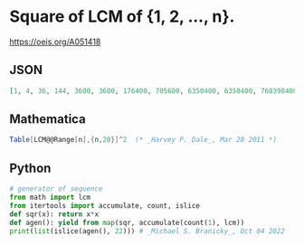 # Square of LCM of \{1, 2, \.\.\., n\}\.
https://oeis.org/A051418
## JSON
```JSON
[1, 4, 36, 144, 3600, 3600, 176400, 705600, 6350400, 6350400, 768398400, 768398400, 129859329600, 129859329600, 129859329600, 519437318400, 150117385017600, 150117385017600, 54192375991353600, 54192375991353600, 54192375991353600, 54192375991353600]
```
## Mathematica
```Mathematica
Table[LCM@@Range[n],{n,20}]^2  (* _Harvey P. Dale_, Mar 28 2011 *)
```
## Python
```Python
# generator of sequence
from math import lcm
from itertools import accumulate, count, islice
def sqr(x): return x*x
def agen(): yield from map(sqr, accumulate(count(1), lcm))
print(list(islice(agen(), 22))) # _Michael S. Branicky_, Oct 04 2022
```
